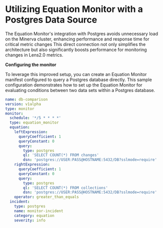# Utilizing Equation Monitor with a Postgres Data Source

The Equation Monitor's integration with Postgres avoids unnecessary load on the Minerva cluster, enhancing performance and response time for critical metric changes This direct connection not only simplifies the architecture but also significantly boosts performance for monitoring changes in Lens2.0 metrics. 

**Configuring the monitor**

To leverage this improved setup, you can create an Equation Monitor manifest configured to query a Postgres database directly. This sample configuration demonstrates how to set up the Equation Monitor for evaluating conditions between two data sets within a Postgres database.

```yaml
name: db-comparison
version: v1alpha
type: monitor
monitor:
  schedule: '*/5 * * * *'
  type: equation_monitor
  equation:
    leftExpression:
      queryCoefficient: 1
      queryConstant: 0
      query:
        type: postgres
        ql: 'SELECT COUNT(*) FROM changes'
        dsn: 'postgres://USER:PASS@HOSTNAME:5432/DB?sslmode=require'
    rightExpression:
      queryCoefficient: 1
      queryConstant: 0
      query:
        type: postgres
        ql: 'SELECT COUNT(*) FROM collections'
        dsn: 'postgres://USER:PASS@HOSTNAME:5432/DB?sslmode=require'
    operator: greater_than_equals
  incident:
    type: postgres
    name: monitor-incident
    category: equation
    severity: info
```
